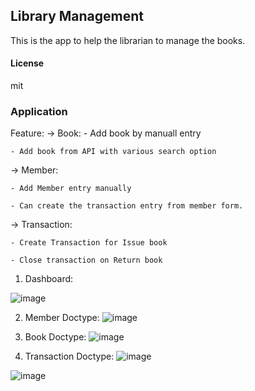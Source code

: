 ## Library Management

This is the app to help the librarian to manage the books.

#### License

mit

### Application

Feature: 
-> Book:
    - Add book by manuall entry

    - Add book from API with various search option

-> Member: 

    - Add Member entry manually

    - Can create the transaction entry from member form.

-> Transaction:

    - Create Transaction for Issue book

    - Close transaction on Return book


1. Dashboard:

![image](https://github.com/user-attachments/assets/0d811588-a14e-404d-8bdf-0446a45233ae)

2. Member Doctype:
  ![image](https://github.com/user-attachments/assets/f72776f5-4c22-43c3-b184-40561759a668)

3. Book Doctype:
  ![image](https://github.com/user-attachments/assets/f9ff774c-68b4-45db-9189-a7ce7031d2db)

4. Transaction Doctype:
  ![image](https://github.com/user-attachments/assets/cecaef8a-90b3-46f5-ac03-133a3ef9f6a6)

  ![image](https://github.com/user-attachments/assets/fea9c1fa-589a-43e1-b38b-cbbbe05576be)
